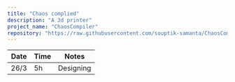 ```yaml
---
title: "Chaos complied"
description: "A 3d printer"
project_name: "ChaosCompiler"
repository: "https://raw.githubusercontent.com/souptik-samanta/ChaosCompiler/refs/heads/main/notes.md"
---
```

| Date  | Time | Notes    |
|-------|------|---------|
| 26/3  | 5h   | Designing |


